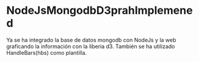 # NodeJsMongodbD3prahImplemened
Ya se ha integrado la base de datos mongodb con NodeJs y la web graficando la información con la liberia d3.
También se ha utilizado HandleBars(hbs) como plantilla.

